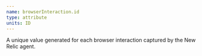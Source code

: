```yaml
---
name: browserInteraction.id
type: attribute
units: ID
---
```


A unique value generated for each browser interaction captured by the New Relic agent.